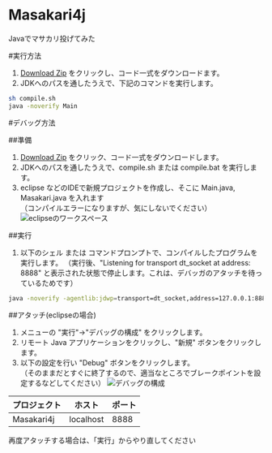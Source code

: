 # Masakari4j
Javaでマサカリ投げてみた

#実行方法

1. [Download Zip](https://github.com/YujiSoftware/Masakari4j/archive/master.zip) をクリックし、コード一式をダウンロードます。
2. JDKへのパスを通したうえで、下記のコマンドを実行します。

```sh
sh compile.sh
java -noverify Main
```

#デバッグ方法

##準備
 1. [Download Zip](https://github.com/YujiSoftware/Masakari4j/archive/master.zip) をクリック、コード一式をダウンロードします。
 2. JDKへのパスを通したうえで、compile.sh または compile.bat を実行します。
 3. eclipse などのIDEで新規プロジェクトを作成し、そこに Main.java, Masakari.java を入れます  
 （コンパイルエラーになりますが、気にしないでください）  
![eclipseのワークスペース](https://raw.github.com/wiki/YujiSoftware/Masakari4j/images/eclipse.png)

##実行
 1. 以下のシェル または コマンドプロンプトで、コンパイルしたプログラムを実行します。
（実行後、"Listening for transport dt_socket at address: 8888" と表示された状態で停止します。これは、デバッガのアタッチを待っているためです）

```sh
java -noverify -agentlib:jdwp=transport=dt_socket,address=127.0.0.1:8888,server=y,suspend=y Main
```

##アタッチ(eclipseの場合)
 1. メニューの "実行"→"デバッグの構成" をクリックします。
 2. リモート Java アプリケーションをクリックし、"新規" ボタンをクリックします。
 3. 以下の設定を行い "Debug" ボタンをクリックします。    
 （そのままだとすぐに終了するので、適当なところでブレークポイントを設定するなどしてください）
 ![デバッグの構成](https://raw.github.com/wiki/YujiSoftware/Masakari4j/images/DebugConfiguration.png)

|プロジェクト|ホスト|ポート|
|---|---|---|
|Masakari4j|localhost|8888|

再度アタッチする場合は、「実行」からやり直してください
